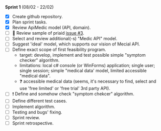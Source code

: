 **Sprint 1** (08/02 - 22/02)
- [x] Create github repository.
- [x] Plan sprint tasks.
- [x] Review ApiMedic model (API, domain).
- [ ] :running: Review sample of priaid [issue #3](https://github.com/constructor-igor/MedicalApi/issues/3).
- [ ] Select and review additional(-s) "Medic API" model.
- [ ] Suggest 'ideal' model, which supports our vision of Mecial API.
- [ ] Define exact scope of first feasibility program.
  * target: develop, implement and test possible simple "symptom checker" algorithm. 
  * limitations: local c# console (or WinForms) application; single user; single session; simple "medical data' model, limited accessible "medical data".
  * :question: accessible medical data (seems, it's necessary to find, select and use 'free limited' or 'free trial' 3rd party API).
- [ ] :exclamation: Define and somehow check "symptom chekcer" algorithm.
- [ ] Define different test cases.
- [ ] Implement algorithm.
- [ ] Testing and bugs' fixing.
- [ ] Sprint review.
- [ ] Sprint retrospective.
